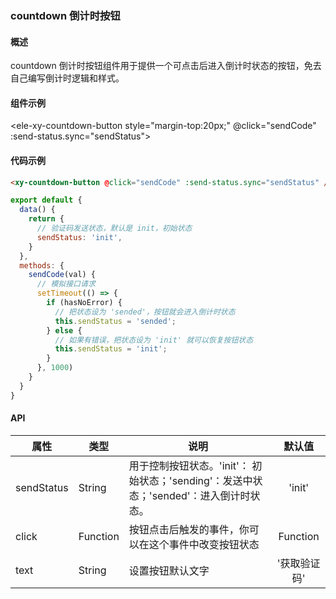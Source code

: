 ### countdown 倒计时按钮

#### 概述

countdown 倒计时按钮组件用于提供一个可点击后进入倒计时状态的按钮，免去自己编写倒计时逻辑和样式。

#### 组件示例

<ele-xy-countdown-button style="margin-top:20px;" @click="sendCode" :send-status.sync="sendStatus"></ele-xy-countdown-button>

<script>
export default {
  data() {
    return {
      // 验证码发送状态，默认是 init，初始状态
      sendStatus: 'init',
    }
  },
  methods: {
    sendCode(val) {
      setTimeout(() => {
        let noError = true
        if (noError) {
          this.sendStatus = 'sended';
        } else {
          this.sendStatus = 'init';
        }
      }, 1000)
    }
  }
}
</script>

#### 代码示例

```html
<xy-countdown-button @click="sendCode" :send-status.sync="sendStatus" />
```

```javascript
export default {
  data() {
    return {
      // 验证码发送状态，默认是 init，初始状态
      sendStatus: 'init',
    }
  },
  methods: {
    sendCode(val) {
      // 模拟接口请求
      setTimeout(() => {
        if (hasNoError) {
          // 把状态设为 'sended'，按钮就会进入倒计时状态
          this.sendStatus = 'sended';
        } else {
          // 如果有错误，把状态设为 'init' 就可以恢复按钮状态
          this.sendStatus = 'init';
        }
      }, 1000)
    }
  }
}
```

#### API

| 属性 | 类型 | 说明 | 默认值 |
| ------| ------ | ------ | :------: |
| sendStatus | String | 用于控制按钮状态。'init'： 初始状态；'sending'：发送中状态；'sended'：进入倒计时状态。| 'init' |
| click | Function | 按钮点击后触发的事件，你可以在这个事件中改变按钮状态 | Function |
| text | String | 设置按钮默认文字 | '获取验证码' |

